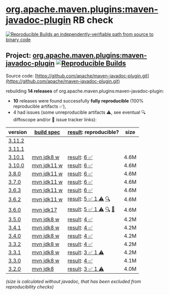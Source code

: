 [org.apache.maven.plugins:maven-javadoc-plugin](https://central.sonatype.com/artifact/org.apache.maven.plugins/maven-javadoc-plugin/versions) RB check
=======

[![Reproducible Builds](https://reproducible-builds.org/images/logos/rb.svg) an independently-verifiable path from source to binary code](https://reproducible-builds.org/)

## Project: [org.apache.maven.plugins:maven-javadoc-plugin](https://central.sonatype.com/artifact/org.apache.maven.plugins/maven-javadoc-plugin/versions) [![Reproducible Builds](https://img.shields.io/endpoint?url=https://raw.githubusercontent.com/jvm-repo-rebuild/reproducible-central/master/content/org/apache/maven/plugins/maven-javadoc-plugin/badge.json)](https://github.com/jvm-repo-rebuild/reproducible-central/blob/master/content/org/apache/maven/plugins/maven-javadoc-plugin/README.md)

Source code: [https://github.com/apache/maven-javadoc-plugin.git](https://github.com/apache/maven-javadoc-plugin.git)

rebuilding **14 releases** of org.apache.maven.plugins:maven-javadoc-plugin:
- **10** releases were found successfully **fully reproducible** (100% reproducible artifacts :white_check_mark:),
- 4 had issues (some unreproducible artifacts :warning:, see eventual :mag: diffoscope and/or :memo: issue tracker links):

| version | [build spec](/BUILDSPEC.md) | [result](https://reproducible-builds.org/docs/jvm/): reproducible? | size |
| -- | --------- | ------ | -- |
| [3.11.2](https://central.sonatype.com/artifact/org.apache.maven.plugins/maven-javadoc-plugin/3.11.2/pom) | | | |
| [3.11.1](https://central.sonatype.com/artifact/org.apache.maven.plugins/maven-javadoc-plugin/3.11.1/pom) | | | |
| [3.10.1](https://central.sonatype.com/artifact/org.apache.maven.plugins/maven-javadoc-plugin/3.10.1/pom) | [mvn jdk8 w](maven-javadoc-plugin-3.10.1.buildspec) | [result](maven-javadoc-plugin-3.10.1.buildinfo): [6 :white_check_mark: ](maven-javadoc-plugin-3.10.1.buildcompare) | 4.6M |
| [3.10.0](https://central.sonatype.com/artifact/org.apache.maven.plugins/maven-javadoc-plugin/3.10.0/pom) | [mvn jdk11 w](maven-javadoc-plugin-3.10.0.buildspec) | [result](maven-javadoc-plugin-3.10.0.buildinfo): [6 :white_check_mark: ](maven-javadoc-plugin-3.10.0.buildcompare) | 4.6M |
| [3.8.0](https://central.sonatype.com/artifact/org.apache.maven.plugins/maven-javadoc-plugin/3.8.0/pom) | [mvn jdk11 w](maven-javadoc-plugin-3.8.0.buildspec) | [result](maven-javadoc-plugin-3.8.0.buildinfo): [6 :white_check_mark: ](maven-javadoc-plugin-3.8.0.buildcompare) | 4.6M |
| [3.7.0](https://central.sonatype.com/artifact/org.apache.maven.plugins/maven-javadoc-plugin/3.7.0/pom) | [mvn jdk11 w](maven-javadoc-plugin-3.7.0.buildspec) | [result](maven-javadoc-plugin-3.7.0.buildinfo): [6 :white_check_mark: ](maven-javadoc-plugin-3.7.0.buildcompare) | 4.6M |
| [3.6.3](https://central.sonatype.com/artifact/org.apache.maven.plugins/maven-javadoc-plugin/3.6.3/pom) | [mvn jdk11 w](maven-javadoc-plugin-3.6.3.buildspec) | [result](maven-javadoc-plugin-3.6.3.buildinfo): [6 :white_check_mark: ](maven-javadoc-plugin-3.6.3.buildcompare) | 4.6M |
| [3.6.2](https://central.sonatype.com/artifact/org.apache.maven.plugins/maven-javadoc-plugin/3.6.2/pom) | [mvn jdk11 w](maven-javadoc-plugin-3.6.2.buildspec) | [result](maven-javadoc-plugin-3.6.2.buildinfo): [5 :white_check_mark:  1 :warning:](maven-javadoc-plugin-3.6.2.buildcompare) [:mag:](maven-javadoc-plugin-3.6.2.diffoscope) | 4.6M |
| [3.6.0](https://central.sonatype.com/artifact/org.apache.maven.plugins/maven-javadoc-plugin/3.6.0/pom) | [mvn jdk17](maven-javadoc-plugin-3.6.0.buildspec) | [result](maven-javadoc-plugin-3.6.0.buildinfo): [5 :white_check_mark:  1 :warning:](maven-javadoc-plugin-3.6.0.buildcompare) [:mag:](maven-javadoc-plugin-3.6.0.diffoscope) [:memo:](https://issues.apache.org/jira/browse/MJAVADOC-774) | 4.6M |
| [3.5.0](https://central.sonatype.com/artifact/org.apache.maven.plugins/maven-javadoc-plugin/3.5.0/pom) | [mvn jdk8 w](maven-javadoc-plugin-3.5.0.buildspec) | [result](maven-javadoc-plugin-3.5.0.buildinfo): [4 :white_check_mark: ](maven-javadoc-plugin-3.5.0.buildcompare) | 4.2M |
| [3.4.1](https://central.sonatype.com/artifact/org.apache.maven.plugins/maven-javadoc-plugin/3.4.1/pom) | [mvn jdk8 w](maven-javadoc-plugin-3.4.1.buildspec) | [result](maven-javadoc-plugin-3.4.1.buildinfo): [4 :white_check_mark: ](maven-javadoc-plugin-3.4.1.buildcompare) | 4.2M |
| [3.4.0](https://central.sonatype.com/artifact/org.apache.maven.plugins/maven-javadoc-plugin/3.4.0/pom) | [mvn jdk8 w](maven-javadoc-plugin-3.4.0.buildspec) | [result](maven-javadoc-plugin-3.4.0.buildinfo): [4 :white_check_mark: ](maven-javadoc-plugin-3.4.0.buildcompare) | 4.2M |
| [3.3.2](https://central.sonatype.com/artifact/org.apache.maven.plugins/maven-javadoc-plugin/3.3.2/pom) | [mvn jdk8 w](maven-javadoc-plugin-3.3.2.buildspec) | [result](maven-javadoc-plugin-3.3.2.buildinfo): [4 :white_check_mark: ](maven-javadoc-plugin-3.3.2.buildcompare) | 4.2M |
| [3.3.1](https://central.sonatype.com/artifact/org.apache.maven.plugins/maven-javadoc-plugin/3.3.1/pom) | [mvn jdk8 w](maven-javadoc-plugin-3.3.1.buildspec) | [result](maven-javadoc-plugin-3.3.1.buildinfo): [3 :white_check_mark:  1 :warning:](maven-javadoc-plugin-3.3.1.buildcompare) | 4.2M |
| [3.3.0](https://central.sonatype.com/artifact/org.apache.maven.plugins/maven-javadoc-plugin/3.3.0/pom) | [mvn jdk8 w](maven-javadoc-plugin-3.3.0.buildspec) | [result](maven-javadoc-plugin-3.3.0.buildinfo): [4 :white_check_mark: ](maven-javadoc-plugin-3.3.0.buildcompare) | 4.1M |
| [3.2.0](https://central.sonatype.com/artifact/org.apache.maven.plugins/maven-javadoc-plugin/3.2.0/pom) | [mvn jdk8](maven-javadoc-plugin-3.2.0.buildspec) | [result](maven-javadoc-plugin-3.2.0.buildinfo): [3 :white_check_mark:  1 :warning:](maven-javadoc-plugin-3.2.0.buildcompare) | 4.0M |

<i>(size is calculated without javadoc, that has been excluded from reproducibility checks)</i>
